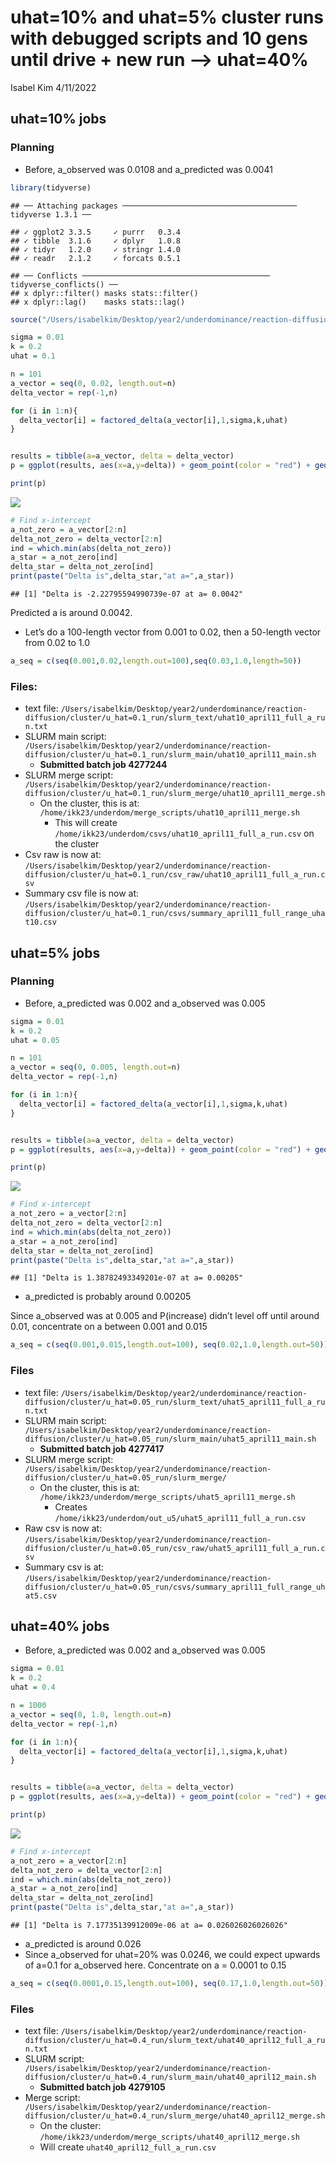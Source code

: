 uhat=10% and uhat=5% cluster runs with debugged scripts and 10 gens
until drive + new run –> uhat=40%
================
Isabel Kim
4/11/2022

## uhat=10% jobs

### Planning

-   Before, a_observed was 0.0108 and a_predicted was 0.0041

``` r
library(tidyverse)
```

    ## ── Attaching packages ─────────────────────────────────────── tidyverse 1.3.1 ──

    ## ✓ ggplot2 3.3.5     ✓ purrr   0.3.4
    ## ✓ tibble  3.1.6     ✓ dplyr   1.0.8
    ## ✓ tidyr   1.2.0     ✓ stringr 1.4.0
    ## ✓ readr   2.1.2     ✓ forcats 0.5.1

    ## ── Conflicts ────────────────────────────────────────── tidyverse_conflicts() ──
    ## x dplyr::filter() masks stats::filter()
    ## x dplyr::lag()    masks stats::lag()

``` r
source("/Users/isabelkim/Desktop/year2/underdominance/reaction-diffusion/scripts/auc-equations.R")

sigma = 0.01
k = 0.2
uhat = 0.1

n = 101
a_vector = seq(0, 0.02, length.out=n)
delta_vector = rep(-1,n)

for (i in 1:n){
  delta_vector[i] = factored_delta(a_vector[i],1,sigma,k,uhat)
}


results = tibble(a=a_vector, delta = delta_vector)
p = ggplot(results, aes(x=a,y=delta)) + geom_point(color = "red") + geom_line() + geom_hline(yintercept = 0)

print(p)
```

![](april11-cluster_runs_files/figure-gfm/unnamed-chunk-1-1.png)<!-- -->

``` r
# Find x-intercept
a_not_zero = a_vector[2:n]
delta_not_zero = delta_vector[2:n]
ind = which.min(abs(delta_not_zero))
a_star = a_not_zero[ind]
delta_star = delta_not_zero[ind]
print(paste("Delta is",delta_star,"at a=",a_star))
```

    ## [1] "Delta is -2.22795594990739e-07 at a= 0.0042"

Predicted a is around 0.0042.

-   Let’s do a 100-length vector from 0.001 to 0.02, then a 50-length
    vector from 0.02 to 1.0

``` r
a_seq = c(seq(0.001,0.02,length.out=100),seq(0.03,1.0,length=50))
```

### Files:

-   text file:
    `/Users/isabelkim/Desktop/year2/underdominance/reaction-diffusion/cluster/u_hat=0.1_run/slurm_text/uhat10_april11_full_a_run.txt`
-   SLURM main script:
    `/Users/isabelkim/Desktop/year2/underdominance/reaction-diffusion/cluster/u_hat=0.1_run/slurm_main/uhat10_april11_main.sh`
    -   **Submitted batch job 4277244**
-   SLURM merge script:
    `/Users/isabelkim/Desktop/year2/underdominance/reaction-diffusion/cluster/u_hat=0.1_run/slurm_merge/uhat10_april11_merge.sh`
    -   On the cluster, this is at:
        `/home/ikk23/underdom/merge_scripts/uhat10_april11_merge.sh`
        -   This will create
            `/home/ikk23/underdom/csvs/uhat10_april11_full_a_run.csv` on
            the cluster
-   Csv raw is now at:
    `/Users/isabelkim/Desktop/year2/underdominance/reaction-diffusion/cluster/u_hat=0.1_run/csv_raw/uhat10_april11_full_a_run.csv`
-   Summary csv file is now at:
    `/Users/isabelkim/Desktop/year2/underdominance/reaction-diffusion/cluster/u_hat=0.1_run/csvs/summary_april11_full_range_uhat10.csv`

## uhat=5% jobs

### Planning

-   Before, a_predicted was 0.002 and a_observed was 0.005

``` r
sigma = 0.01
k = 0.2
uhat = 0.05

n = 101
a_vector = seq(0, 0.005, length.out=n)
delta_vector = rep(-1,n)

for (i in 1:n){
  delta_vector[i] = factored_delta(a_vector[i],1,sigma,k,uhat)
}


results = tibble(a=a_vector, delta = delta_vector)
p = ggplot(results, aes(x=a,y=delta)) + geom_point(color = "red") + geom_line() + geom_hline(yintercept = 0)

print(p)
```

![](april11-cluster_runs_files/figure-gfm/unnamed-chunk-3-1.png)<!-- -->

``` r
# Find x-intercept
a_not_zero = a_vector[2:n]
delta_not_zero = delta_vector[2:n]
ind = which.min(abs(delta_not_zero))
a_star = a_not_zero[ind]
delta_star = delta_not_zero[ind]
print(paste("Delta is",delta_star,"at a=",a_star))
```

    ## [1] "Delta is 1.38782493349201e-07 at a= 0.00205"

-   a_predicted is probably around 0.00205

Since a_observed was at 0.005 and P(increase) didn’t level off until
around 0.01, concentrate on a between 0.001 and 0.015

``` r
a_seq = c(seq(0.001,0.015,length.out=100), seq(0.02,1.0,length.out=50))
```

### Files

-   text file:
    `/Users/isabelkim/Desktop/year2/underdominance/reaction-diffusion/cluster/u_hat=0.05_run/slurm_text/uhat5_april11_full_a_run.txt`
-   SLURM main script:
    `/Users/isabelkim/Desktop/year2/underdominance/reaction-diffusion/cluster/u_hat=0.05_run/slurm_main/uhat5_april11_main.sh`
    -   **Submitted batch job 4277417**
-   SLURM merge script:
    `/Users/isabelkim/Desktop/year2/underdominance/reaction-diffusion/cluster/u_hat=0.05_run/slurm_merge/`
    -   On the cluster, this is at:
        `/home/ikk23/underdom/merge_scripts/uhat5_april11_merge.sh`
        -   Creates
            `/home/ikk23/underdom/out_u5/uhat5_april11_full_a_run.csv`
-   Raw csv is now at:
    `/Users/isabelkim/Desktop/year2/underdominance/reaction-diffusion/cluster/u_hat=0.05_run/csv_raw/uhat5_april11_full_a_run.csv`
-   Summary csv is at:
    `/Users/isabelkim/Desktop/year2/underdominance/reaction-diffusion/cluster/u_hat=0.05_run/csvs/summary_april11_full_range_uhat5.csv`

## uhat=40% jobs

-   Before, a_predicted was 0.002 and a_observed was 0.005

``` r
sigma = 0.01
k = 0.2
uhat = 0.4

n = 1000
a_vector = seq(0, 1.0, length.out=n)
delta_vector = rep(-1,n)

for (i in 1:n){
  delta_vector[i] = factored_delta(a_vector[i],1,sigma,k,uhat)
}


results = tibble(a=a_vector, delta = delta_vector)
p = ggplot(results, aes(x=a,y=delta)) + geom_point(color = "red") + geom_line() + geom_hline(yintercept = 0)

print(p)
```

![](april11-cluster_runs_files/figure-gfm/unnamed-chunk-5-1.png)<!-- -->

``` r
# Find x-intercept
a_not_zero = a_vector[2:n]
delta_not_zero = delta_vector[2:n]
ind = which.min(abs(delta_not_zero))
a_star = a_not_zero[ind]
delta_star = delta_not_zero[ind]
print(paste("Delta is",delta_star,"at a=",a_star))
```

    ## [1] "Delta is 7.17735139912009e-06 at a= 0.026026026026026"

-   a_predicted is around 0.026
-   Since a_observed for uhat=20% was 0.0246, we could expect upwards of
    a=0.1 for a_observed here. Concentrate on a = 0.0001 to 0.15

``` r
a_seq = c(seq(0.0001,0.15,length.out=100), seq(0.17,1.0,length.out=50))
```

### Files

-   text file:
    `/Users/isabelkim/Desktop/year2/underdominance/reaction-diffusion/cluster/u_hat=0.4_run/slurm_text/uhat40_april12_full_a_run.txt`
-   SLURM script:
    `/Users/isabelkim/Desktop/year2/underdominance/reaction-diffusion/cluster/u_hat=0.4_run/slurm_main/uhat40_april12_main.sh`
    -   **Submitted batch job 4279105**
-   Merge script:
    `/Users/isabelkim/Desktop/year2/underdominance/reaction-diffusion/cluster/u_hat=0.4_run/slurm_merge/uhat40_april12_merge.sh`
    -   On the cluster:
        `/home/ikk23/underdom/merge_scripts/uhat40_april12_merge.sh`
    -   Will create `uhat40_april12_full_a_run.csv`
